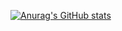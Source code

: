 [![Anurag's GitHub stats](https://github-readme-stats.vercel.app/api?username=WonderMr)](https://github.com/anuraghazra/github-readme-stats)

<!--
**WonderMr/WonderMr** is a ✨ _special_ ✨ repository because its `README.md` (this file) appears on your GitHub profile.

Here are some ideas to get you started:

- 🔭 I’m currently working on ...
- 🌱 I’m currently learning ...
- 👯 I’m looking to collaborate on ...
- 🤔 I’m looking for help with ...
- 💬 Ask me about ...
- 📫 How to reach me: ...
- 😄 Pronouns: ...
- ⚡ Fun fact: ...
-->
